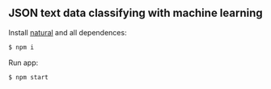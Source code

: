 ## JSON text data classifying with machine learning

  Install [natural](https://www.npmjs.com/package/natural#spellcheck) and all dependences:

```bash
$ npm i
```

  Run app:

```bash
$ npm start
```
